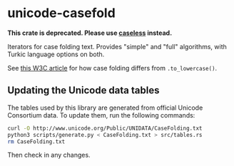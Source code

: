 # unicode-casefold

**This crate is deprecated. Please use [caseless](https://crates.io/crate/caseless) instead.**

Iterators for case folding text. Provides "simple" and "full" algorithms, with Turkic language options on both.

See [this W3C article][1] for how case folding differs from `.to_lowercase()`.

[1]: https://www.w3.org/International/wiki/Case_folding


## Updating the Unicode data tables

The tables used by this library are generated from official Unicode Consortium data. To update them, run the following commands:

```sh
curl -O http://www.unicode.org/Public/UNIDATA/CaseFolding.txt
python3 scripts/generate.py < CaseFolding.txt > src/tables.rs
rm CaseFolding.txt
```

Then check in any changes.
